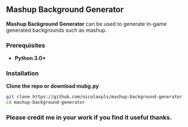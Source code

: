## Mashup Background Generator

**Mashup Background Generator** can be used to generate in-game generated backgrounds such as mashup.

### Prerequisites

- **Python 3.0+**

### Installation

**Clone the repo or download mubg.py**

   ```sh
   git clone https://github.com/nicolaspls/mashup-background-generator
   cd mashup-background-generator
   ```
### Please credit me in your work if you find it useful thanks.
